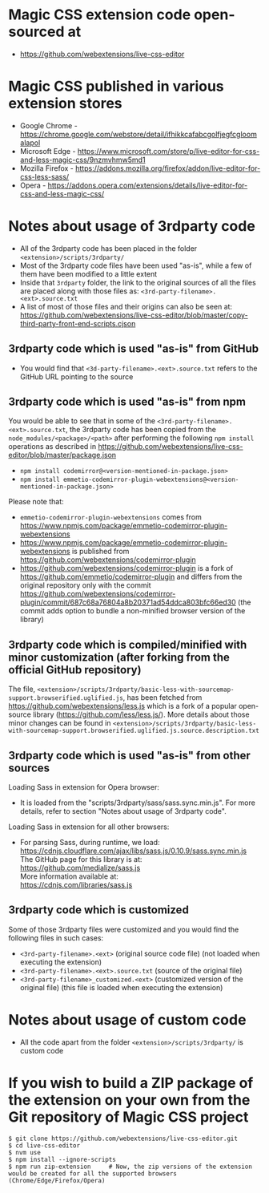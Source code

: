 Magic CSS extension code open-sourced at
========================================
- https://github.com/webextensions/live-css-editor

Magic CSS published in various extension stores
===============================================
- Google Chrome - https://chrome.google.com/webstore/detail/ifhikkcafabcgolfjegfcgloomalapol
- Microsoft Edge - https://www.microsoft.com/store/p/live-editor-for-css-and-less-magic-css/9nzmvhmw5md1
- Mozilla Firefox - https://addons.mozilla.org/firefox/addon/live-editor-for-css-less-sass/
- Opera - https://addons.opera.com/extensions/details/live-editor-for-css-and-less-magic-css/

Notes about usage of 3rdparty code
==================================
- All of the 3rdparty code has been placed in the folder `<extension>/scripts/3rdparty/`
- Most of the 3rdparty code files have been used "as-is", while a few of them have been modified to a little extent
- Inside that `3rdparty` folder, the link to the original sources of all the files are placed along with those files as:
    `<3rd-party-filename>.<ext>.source.txt`
- A list of most of those files and their origins can also be seen at:
    https://github.com/webextensions/live-css-editor/blob/master/copy-third-party-front-end-scripts.cjson

3rdparty code which is used "as-is" from GitHub
-----------------------------------------------
- You would find that `<3d-party-filename>.<ext>.source.txt` refers to the GitHub URL pointing to the source

3rdparty code which is used "as-is" from npm
--------------------------------------------
You would be able to see that in some of the `<3rd-party-filename>.<ext>.source.txt`, the 3rdparty code has been copied from the `node_modules/<package>/<path>` after performing the following `npm install` operations as described in https://github.com/webextensions/live-css-editor/blob/master/package.json
- `npm install codemirror@<version-mentioned-in-package.json>`
- `npm install emmetio-codemirror-plugin-webextensions@<version-mentioned-in-package.json>`

Please note that:
- `emmetio-codemirror-plugin-webextensions` comes from https://www.npmjs.com/package/emmetio-codemirror-plugin-webextensions
- https://www.npmjs.com/package/emmetio-codemirror-plugin-webextensions is published from https://github.com/webextensions/codemirror-plugin
- https://github.com/webextensions/codemirror-plugin is a fork of https://github.com/emmetio/codemirror-plugin and differs from the original repository only with the commit https://github.com/webextensions/codemirror-plugin/commit/687c68a76804a8b20371ad54ddca803bfc66ed30 (the commit adds option to bundle a non-minified browser version of the library)

3rdparty code which is compiled/minified with minor customization (after forking from the official GitHub repository)
---------------------------------------------------------------------------------------------------------------------
The file, `<extension>/scripts/3rdparty/basic-less-with-sourcemap-support.browserified.uglified.js`, has been fetched from https://github.com/webextensions/less.js which is a fork of a popular open-source library (https://github.com/less/less.js/). More details about those minor changes can be found in `<extension>/scripts/3rdparty/basic-less-with-sourcemap-support.browserified.uglified.js.source.description.txt`

3rdparty code which is used "as-is" from other sources
------------------------------------------------------

Loading Sass in extension for Opera browser:
  - It is loaded from the "scripts/3rdparty/sass/sass.sync.min.js". For more details, refer to section "Notes about usage of 3rdparty code".

Loading Sass in extension for all other browsers:
  - For parsing Sass, during runtime, we load:  
    https://cdnjs.cloudflare.com/ajax/libs/sass.js/0.10.9/sass.sync.min.js  
    The GitHub page for this library is at:  
    https://github.com/medialize/sass.js  
    More information available at:  
    https://cdnjs.com/libraries/sass.js

3rdparty code which is customized
---------------------------------
Some of those 3rdparty files were customized and you would find the following files in such cases:
- `<3rd-party-filename>.<ext>` (original source code file) (not loaded when executing the extension)
- `<3rd-party-filename>.<ext>.source.txt` (source of the original file)
- `<3rd-party-filename>_customized.<ext>` (customized version of the original file) (this file is loaded when executing the extension)

Notes about usage of custom code
================================
- All the code apart from the folder `<extension>/scripts/3rdparty/` is custom code

If you wish to build a ZIP package of the extension on your own from the Git repository of Magic CSS project
============================================================================================================
```
$ git clone https://github.com/webextensions/live-css-editor.git
$ cd live-css-editor
$ nvm use
$ npm install --ignore-scripts
$ npm run zip-extension     # Now, the zip versions of the extension would be created for all the supported browsers (Chrome/Edge/Firefox/Opera)
```
